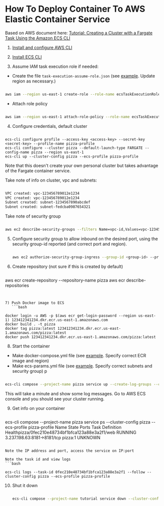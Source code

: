 # How To Deploy Container To AWS Elastic Container Service

Based on AWS document here: [Tutorial: Creating a Cluster with a Fargate Task Using the Amazon ECS CLI](https://docs.aws.amazon.com/AmazonECS/latest/developerguide/ecs-cli-tutorial-fargate.html)

1) [Install and configure AWS CLI](https://docs.aws.amazon.com/cli/latest/userguide/cli-environment.html)

2) [Install ECS CLI](https://docs.aws.amazon.com/AmazonECS/latest/developerguide/ECS_CLI_installation.html)

3) Assume IAM task execution role if needed:

- Create the file `task-execution-assume-role.json` (see [example](task-execution-assume-role.json). Update region as necessary.) 

```bash

aws iam --region us-east-1 create-role --role-name ecsTaskExecutionRole --assume-role-policy-document file://task-execution-assume-role.json

```


- Attach role policy

```bash

aws iam --region us-east-1 attach-role-policy --role-name ecsTaskExecutionRole --policy-arn arn:aws:iam::aws:policy/service-role/AmazonECSTaskExecutionRolePolicy

```

4) Configure credentials, default cluster
   
```
   
ecs-cli configure profile --access-key <access-key> --secret-key <secret-key> --profile-name pizza-profile
ecs-cli configure --cluster pizza --default-launch-type FARGATE --config-name pizza --region us-east-1
ecs-cli up --cluster-config pizza --ecs-profile pizza-profile
```

Note that this doesn't create your own personal cluster but takes advantage of the Fargate container service.

Take note of info on cluster,  vpc and subnets:

```bash

VPC created: vpc-123456789012e1234
VPC created: vpc-123456789012e1234
Subnet created: subnet-1234567890abcdef
Subnet created: subnet-fedcba0987654321

```

Take note of security group
```bash

aws ec2 describe-security-groups --filters Name=vpc-id,Values=vpc-123456789012e1234 --region us-east-1

```

5) Configure security group to allow inbound on the desired port, using the security group-id reported (and correct port and region).
   ```bash
   
   aws ec2 authorize-security-group-ingress --group-id <group-id> --protocol tcp --port 8181 --cidr 0.0.0.0/0 --region us-east-1

   ```

6) Create repository (not sure if this is created by default)

   ```bash
   
aws ecr create-repository --repository-name pizza
aws ecr describe-repositories

```


7) Push Docker image to ECS
   ```bash
   
docker login -u AWS -p $(aws ecr get-login-password --region us-east-1) 123412341234.dkr.ecr.us-east-1.amazonaws.com
docker build . -t pizza
docker tag pizza:latest 123412341234.dkr.ecr.us-east-1.amazonaws.com/pizza:latest
docker push 123412341234.dkr.ecr.us-east-1.amazonaws.com/pizza:latest

```


8) Start the container 

- Make docker-compose.yml file (see [example](docker-compose.yml). Specify correct ECR image and region)
- Make ecs-params.yml file (see [example](ecs-params.yml). Specify correct subnets and security group)
p
```bash

ecs-cli compose --project-name pizza service up --create-log-groups --cluster-config pizza --ecs-profile pizza-profile

```

This will take a minute and show some log messages. Go to AWS ECS console and you should see your cluster running.


9) Get info on your container

   ```bash
   
ecs-cli compose --project-name pizza service ps --cluster-config pizza --ecs-profile pizza-profile
Name                                              State    Ports                        Task          Definition  Healthpizza/0fec210e48734bf1bfca123a88e3a2f1/web  RUNNING  3.237.198.63:8181->8181/tcp  pizza:1       UNKNOWN

```

Note the IP address and port, access the service on IP:port

Note the task id and view logs
```bash

ecs-cli logs --task-id 0fec210e48734bf1bfca123a88e3a2f1 --follow --cluster-config pizza --ecs-profile pizza-profile

```

10) Shut it down

    ```bash

    ecs-cli compose --project-name tutorial service down --cluster-config tutorial --ecs-profile tutorial-profile

    ```




